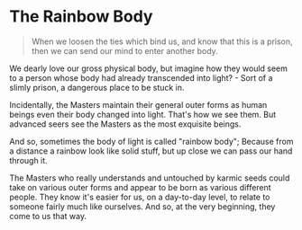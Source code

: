 # The Rainbow Body

> When we loosen the ties which bind us, and know that this is a prison, then we can send our mind to enter another body.

We dearly love our gross physical body, but imagine how they would seem to a person whose body had already transcended into light? - Sort of a slimly prison, a dangerous place to be stuck in.

Incidentally, the Masters maintain their general outer forms as human beings even their body changed into light. That's how we see them. But advanced seers see the Masters as the most exquisite beings.

And so, sometimes the body of light is called "rainbow body"; Because from a distance a rainbow look like solid stuff, but up close we can pass our hand through it.

The Masters who really understands and untouched by karmic seeds could take on various outer forms and appear to be born as various different people. They know it's easier for us, on a day-to-day level, to relate to someone fairly much like ourselves. And so, at the very beginning, they come to us that way.
